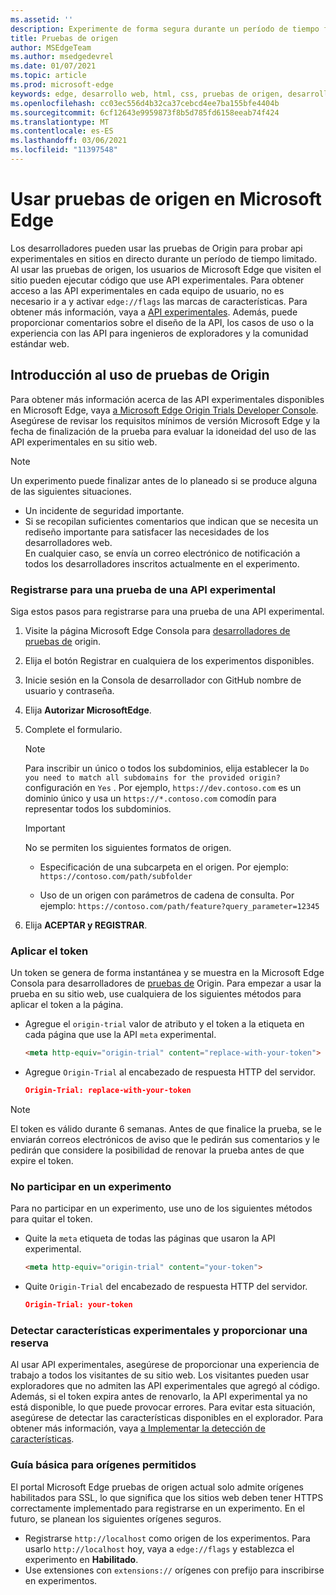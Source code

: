 ```yaml
---
ms.assetid: ''
description: Experimente de forma segura durante un período de tiempo fijo y proporcione comentarios sobre las nuevas características de la plataforma.
title: Pruebas de origen
author: MSEdgeTeam
ms.author: msedgedevrel
ms.date: 01/07/2021
ms.topic: article
ms.prod: microsoft-edge
keywords: edge, desarrollo web, html, css, pruebas de origen, desarrollador
ms.openlocfilehash: cc03ec556d4b32ca37cebcd4ee7ba155bfe4404b
ms.sourcegitcommit: 6cf12643e9959873f8b5d785fd6158eeab74f424
ms.translationtype: MT
ms.contentlocale: es-ES
ms.lasthandoff: 03/06/2021
ms.locfileid: "11397548"
---
```

# <a name="use-origin-trials-in-microsoft-edge"></a>Usar pruebas de origen en Microsoft Edge  

Los desarrolladores pueden usar las pruebas de Origin para probar api experimentales en sitios en directo durante un período de tiempo limitado.  Al usar las pruebas de origen, los usuarios de Microsoft Edge que visiten el sitio pueden ejecutar código que use API experimentales.  Para obtener acceso a las API experimentales en cada equipo de usuario, no es necesario ir a y activar `edge://flags` las marcas de características.  Para obtener más información, vaya a [API experimentales][DeveloperMicrsoftEdgeOriginTrials].  Además, puede proporcionar comentarios sobre el diseño de la API, los casos de uso o la experiencia con las API para ingenieros de exploradores y la comunidad estándar web.  

## <a name="get-started-using-origin-trials"></a>Introducción al uso de pruebas de Origin  

Para obtener más información acerca de las API experimentales disponibles en Microsoft Edge, vaya [a Microsoft Edge Origin Trials Developer Console][DeveloperMicrsoftEdgeOriginTrials].  Asegúrese de revisar los requisitos mínimos de versión Microsoft Edge y la fecha de finalización de la prueba para evaluar la idoneidad del uso de las API experimentales en su sitio web.  

> [!NOTE]
> Un experimento puede finalizar antes de lo planeado si se produce alguna de las siguientes situaciones.  
> *   Un incidente de seguridad importante.  
> *   Si se recopilan suficientes comentarios que indican que se necesita un rediseño importante para satisfacer las necesidades de los desarrolladores web.  
> En cualquier caso, se envía un correo electrónico de notificación a todos los desarrolladores inscritos actualmente en el experimento.  

### <a name="register-for-a-trial-of-an-experimental-api"></a>Registrarse para una prueba de una API experimental  

Siga estos pasos para registrarse para una prueba de una API experimental.  

1.  Visite la página Microsoft Edge Consola para [desarrolladores de pruebas de][DeveloperMicrsoftEdgeOriginTrials] origin.  
1.  Elija el botón Registrar en cualquiera de los experimentos disponibles.  
1.  Inicie sesión en la Consola de desarrollador con GitHub nombre de usuario y contraseña.  
1.  Elija **Autorizar MicrosoftEdge**.  
1.  Complete el formulario.  
    
    > [!NOTE]
    > Para inscribir un único o todos los subdominios, elija establecer la `Do you need to match all subdomains for the provided origin?` configuración en `Yes` .  Por ejemplo, `https://dev.contoso.com` es un dominio único y usa un `https://*.contoso.com` comodín para representar todos los subdominios.  
    
    > [!IMPORTANT]
    > No se permiten los siguientes formatos de origen.  
    > *   Especificación de una subcarpeta en el origen.  Por ejemplo: `https://contoso.com/path/subfolder`  
    > 
    > *   Uso de un origen con parámetros de cadena de consulta.  Por ejemplo: `https://contoso.com/path/feature?query_parameter=12345`  
    
1.  Elija **ACEPTAR y REGISTRAR**.  
    
### <a name="apply-your-token"></a>Aplicar el token  

Un token se genera de forma instantánea y se muestra en la Microsoft Edge Consola para desarrolladores de [pruebas de][DeveloperMicrsoftEdgeOriginTrials] Origin.  Para empezar a usar la prueba en su sitio web, use cualquiera de los siguientes métodos para aplicar el token a la página.  

*   Agregue el `origin-trial` valor de atributo y el token a la etiqueta en cada página que use la API `meta` experimental.  
    
    ```html
    <meta http-equiv="origin-trial" content="replace-with-your-token">
    ```  
    
*   Agregue `Origin-Trial` al encabezado de respuesta HTTP del servidor.  
    
    ```json
    Origin-Trial: replace-with-your-token
    ```  
    
> [!NOTE]
> El token es válido durante 6 semanas.  Antes de que finalice la prueba, se le enviarán correos electrónicos de aviso que le pedirán sus comentarios y le pedirán que considere la posibilidad de renovar la prueba antes de que expire el token.  

### <a name="opt-out-of-an-experiment"></a>No participar en un experimento  

Para no participar en un experimento, use uno de los siguientes métodos para quitar el token.  

*   Quite la `meta` etiqueta de todas las páginas que usaron la API experimental.  
    
    ```html
    <meta http-equiv="origin-trial" content="your-token">
    ```  
    
*   Quite `Origin-Trial` del encabezado de respuesta HTTP del servidor.  
    
    ```json
    Origin-Trial: your-token
    ```  
    
### <a name="detect-experimental-features-and-provide-a-fallback"></a>Detectar características experimentales y proporcionar una reserva  

Al usar API experimentales, asegúrese de proporcionar una experiencia de trabajo a todos los visitantes de su sitio web.  Los visitantes pueden usar exploradores que no admiten las API experimentales que agregó al código.  Además, si el token expira antes de renovarlo, la API experimental ya no está disponible, lo que puede provocar errores.  Para evitar esta situación, asegúrese de detectar las características disponibles en el explorador.  Para obtener más información, vaya [a Implementar la detección de características][MDNImplementingFeatureDetection].

### <a name="roadmap-for-allowed-origins"></a>Guía básica para orígenes permitidos  

El portal Microsoft Edge pruebas de origen actual solo admite orígenes habilitados para SSL, lo que significa que los sitios web deben tener HTTPS correctamente implementado para registrarse en un experimento.  En el futuro, se planean los siguientes orígenes seguros.  

*   Registrarse `http://localhost` como origen de los experimentos.  Para usarlo `http://localhost` hoy, vaya a `edge://flags` y establezca el experimento en **Habilitado**.  
*   Use extensiones con `extensions://` orígenes con prefijo para inscribirse en experimentos.  
    
<!-- links -->  

[DeveloperMicrsoftEdgeOriginTrials]: https://developer.microsoft.com/microsoft-edge/origin-trials "Microsoft Edge Origin Trials Developer Console | Microsoft Docs"  

[MDNImplementingFeatureDetection]: https://developer.mozilla.org/docs/learn/tools_and_testing/cross_browser_testing/feature_detection "Implementación de la detección de características | MDN"  
